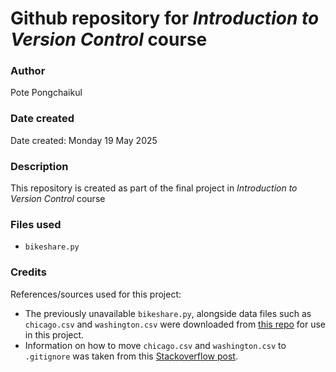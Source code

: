 # Github repository for _Introduction to Version Control_ course

### Author
Pote Pongchaikul

### Date created
Date created: Monday 19 May 2025

### Description
This repository is created as part of the final project in _Introduction to Version Control_ course

### Files used
- `bikeshare.py`

### Credits
References/sources used for this project:

- The previously unavailable `bikeshare.py`, alongside data files such as `chicago.csv` and `washington.csv` were downloaded from [this repo](https://github.com/patrickbloomingdale/Udacity-Project-Explore-US-Bikeshare-Data/blob/master/bikeshare.py) for use in this project.
- Information on how to move `chicago.csv` and `washington.csv` to `.gitignore` was taken from this [Stackoverflow post](https://stackoverflow.com/questions/46383506/add-files-to-gitignore-directly-from-git-shell).

